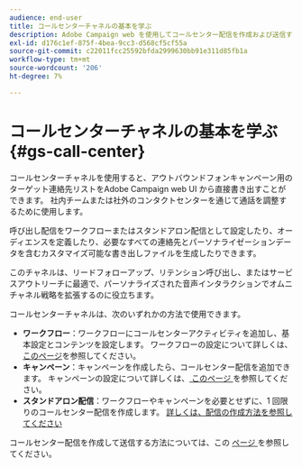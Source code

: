 ```yaml
---
audience: end-user
title: コールセンターチャネルの基本を学ぶ
description: Adobe Campaign web を使用してコールセンター配信を作成および送信する方法について説明します
exl-id: d176c1ef-875f-4bea-9cc3-d568cf5cf55a
source-git-commit: c22011fcc25592bfda2999630bb91e311d85fb1a
workflow-type: tm+mt
source-wordcount: '206'
ht-degree: 7%

---
```


# コールセンターチャネルの基本を学ぶ {#gs-call-center}

コールセンターチャネルを使用すると、アウトバウンドフォンキャンペーン用のターゲット連絡先リストをAdobe Campaign web UI から直接書き出すことができます。 社内チームまたは社外のコンタクトセンターを通じて通話を調整するために使用します。

呼び出し配信をワークフローまたはスタンドアロン配信として設定したり、オーディエンスを定義したり、必要なすべての連絡先とパーソナライゼーションデータを含むカスタマイズ可能な書き出しファイルを生成したりできます。

このチャネルは、リードフォローアップ、リテンション呼び出し、またはサービスアウトリーチに最適で、パーソナライズされた音声インタラクションでオムニチャネル戦略を拡張するのに役立ちます。

コールセンターチャネルは、次のいずれかの方法で使用できます。

* **ワークフロー**：ワークフローにコールセンターアクティビティを追加し、基本設定とコンテンツを設定します。 ワークフローの設定について詳しくは、[このページ](../workflows/gs-workflow-creation.md)を参照してください。
* **キャンペーン**：キャンペーンを作成したら、コールセンター配信を追加できます。 キャンペーンの設定について詳しくは、[ このページ ](../campaigns/gs-campaigns.md) を参照してください。
* **スタンドアロン配信**：ワークフローやキャンペーンを必要とせずに、1 回限りのコールセンター配信を作成します。 [詳しくは、配信の作成方法を参照してください](../msg/gs-deliveries.md)

コールセンター配信を作成して送信する方法については、この [ ページ ](../call-center/create-call-center.md) を参照してください。
